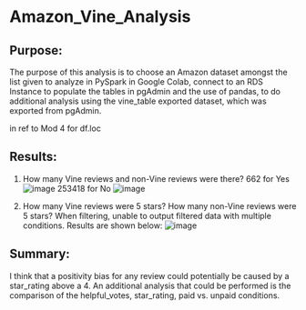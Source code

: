 # Amazon_Vine_Analysis

## Purpose: 
The purpose of this analysis is to choose an Amazon dataset amongst the list given to analyze in PySpark in Google Colab, connect to an RDS Instance to populate 
the tables in pgAdmin and the use of pandas, to do additional analysis using the vine_table exported dataset, which was exported from pgAdmin. 

in ref to Mod 4 for df.loc 
## Results: 
1. How many Vine reviews and non-Vine reviews were there? 
662 for Yes
![image](https://user-images.githubusercontent.com/116187123/226488621-75f7c235-e0f0-4ecc-8721-7e0ddcad9467.png)
253418 for No
![image](https://user-images.githubusercontent.com/116187123/226488659-c8fd5d9e-8b65-43e9-800a-ab44fbce902f.png)

2. How many Vine reviews were 5 stars? How many non-Vine reviews were 5 stars?
When filtering, unable to output filtered data with multiple conditions. Results are shown below: 
![image](https://user-images.githubusercontent.com/116187123/226489317-2b56f8ba-587e-4fd8-8478-a41523c18f99.png)


## Summary: 
I think that a positivity bias for any review could potentially be caused by a star_rating above a 4. An additional analysis that could be performed is the comparison of the helpful_votes, star_rating, paid vs. unpaid conditions. 
